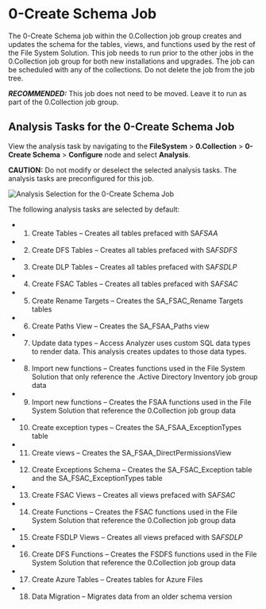 # 0-Create Schema Job

The 0-Create Schema job within the 0.Collection job group creates and updates the schema for the
tables, views, and functions used by the rest of the File System Solution. This job needs to run
prior to the other jobs in the 0.Collection job group for both new installations and upgrades. The
job can be scheduled with any of the collections. Do not delete the job from the job tree.

**_RECOMMENDED:_** This job does not need to be moved. Leave it to run as part of the 0.Collection
job group.

## Analysis Tasks for the 0-Create Schema Job

View the analysis task by navigating to the **FileSystem** > **0.Collection** > **0-Create
Schema** > **Configure** node and select **Analysis**.

**CAUTION:** Do not modify or deselect the selected analysis tasks. The analysis tasks are
preconfigured for this job.

![Analysis Selection for the 0-Create Schema Job](/img/product_docs/accessanalyzer/solutions/filesystem/collection/createschemaanalysis.webp)

The following analysis tasks are selected by default:

- 1. Create Tables – Creates all tables prefaced with SA*FSAA*
- 2. Create DFS Tables – Creates all tables prefaced with SA*FSDFS*
- 3. Create DLP Tables – Creates all tables prefaced with SA*FSDLP*
- 4. Create FSAC Tables – Creates all tables prefaced with SA*FSAC*
- 5. Create Rename Targets – Creates the SA_FSAC_Rename Targets tables
- 6. Create Paths View – Creates the SA_FSAA_Paths view
- 7. Update data types – Access Analyzer uses custom SQL data types to render data. This analysis
     creates updates to those data types.
- 8. Import new functions – Creates functions used in the File System Solution that only reference
     the .Active Directory Inventory job group data
- 9. Import new functions – Creates the FSAA functions used in the File System Solution that
     reference the 0.Collection job group data
- 10. Create exception types – Creates the SA_FSAA_ExceptionTypes table
- 11. Create views – Creates the SA_FSAA_DirectPermissionsView
- 12. Create Exceptions Schema – Creates the SA_FSAC_Exception table and the
      SA_FSAC_ExceptionTypes table
- 13. Create FSAC Views – Creates all views prefaced with SA*FSAC*
- 14. Create Functions – Creates the FSAC functions used in the File System Solution that
      reference the 0.Collection job group data
- 15. Create FSDLP Views – Creates all views prefaced with SA*FSDLP*
- 16. Create DFS Functions – Creates the FSDFS functions used in the File System Solution that
      reference the 0.Collection job group data
- 17. Create Azure Tables – Creates tables for Azure Files
- 18. Data Migration – Migrates data from an older schema version

